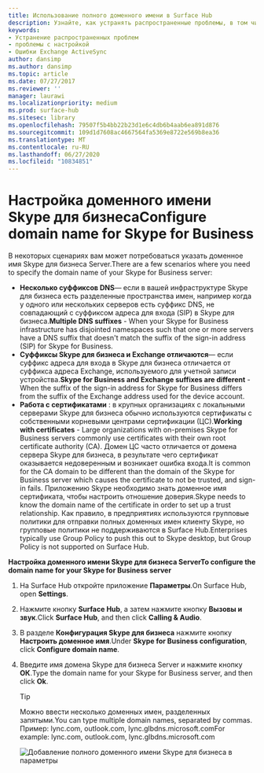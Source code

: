 ```yaml
---
title: Использование полного доменного имени в Surface Hub
description: Узнайте, как устранять распространенные проблемы, в том числе проблемы с установкой, и ошибки Exchange ActiveSync.
keywords:
- Устранение распространенных проблем
- проблемы с настройкой
- Ошибки Exchange ActiveSync
author: dansimp
ms.author: dansimp
ms.topic: article
ms.date: 07/27/2017
ms.reviewer: ''
manager: laurawi
ms.localizationpriority: medium
ms.prod: surface-hub
ms.sitesec: library
ms.openlocfilehash: 79507f5b4bb22b23d1e6c4db6b4aab6ea891d876
ms.sourcegitcommit: 109d1d7608ac4667564fa5369e8722e569b8ea36
ms.translationtype: MT
ms.contentlocale: ru-RU
ms.lasthandoff: 06/27/2020
ms.locfileid: "10834851"
---
```

# <span data-ttu-id="ba363-106">Настройка доменного имени Skype для бизнеса</span><span class="sxs-lookup"><span data-stu-id="ba363-106">Configure domain name for Skype for Business</span></span>

<span data-ttu-id="ba363-107">В некоторых сценариях вам может потребоваться указать доменное имя Skype для бизнеса Server.</span><span class="sxs-lookup"><span data-stu-id="ba363-107">There are a few scenarios where you need to specify the domain name of your Skype for Business server:</span></span>
- <span data-ttu-id="ba363-108">**Несколько суффиксов DNS**— если в вашей инфраструктуре Skype для бизнеса есть разделенные пространства имен, например когда у одного или нескольких серверов есть суффикс DNS, не совпадающий с суффиксом адреса для входа (SIP) в Skype для бизнеса.</span><span class="sxs-lookup"><span data-stu-id="ba363-108">**Multiple DNS suffixes** - When your Skype for Business infrastructure has disjointed namespaces such that one or more servers have a DNS suffix that doesn't match the suffix of the sign-in address (SIP) for Skype for Business.</span></span>  
- <span data-ttu-id="ba363-109">**Суффиксы Skype для бизнеса и Exchange отличаются**— если суффикс адреса для входа в Skype для бизнеса отличается от суффикса адреса Exchange, используемого для учетной записи устройства.</span><span class="sxs-lookup"><span data-stu-id="ba363-109">**Skype for Business and Exchange suffixes are different** - When the suffix of the sign-in address for Skype for Business differs from the suffix of the Exchange address used for the device account.</span></span>
- <span data-ttu-id="ba363-110">**Работа с сертификатами** : в крупных организациях с локальными серверами Skype для бизнеса обычно используются сертификаты с собственными корневыми центрами сертификации (ЦС).</span><span class="sxs-lookup"><span data-stu-id="ba363-110">**Working with certificates** - Large organizations with on-premises Skype for Business servers commonly use certificates with their own root certificate authority (CA).</span></span> <span data-ttu-id="ba363-111">Домен ЦС часто отличается от домена сервера Skype для бизнеса, в результате чего сертификат оказывается недоверенным и возникает ошибка входа.</span><span class="sxs-lookup"><span data-stu-id="ba363-111">It is common for the CA domain to be different than the domain of the Skype for Business server which causes the certificate to not be trusted, and sign-in fails.</span></span>  <span data-ttu-id="ba363-112">Приложению Skype необходимо знать доменное имя сертификата, чтобы настроить отношение доверия.</span><span class="sxs-lookup"><span data-stu-id="ba363-112">Skype needs to know the domain name of the certificate in order to set up a trust relationship.</span></span> <span data-ttu-id="ba363-113">Как правило, в предприятиях используются групповые политики для отправки полных доменных имен клиенту Skype, но групповые политики не поддерживаются в Surface Hub.</span><span class="sxs-lookup"><span data-stu-id="ba363-113">Enterprises typically use Group Policy to push this out to Skype desktop, but Group Policy is not supported on Surface Hub.</span></span>

**<span data-ttu-id="ba363-114">Настройка доменного имени Skype для бизнеса Server</span><span class="sxs-lookup"><span data-stu-id="ba363-114">To configure the domain name for your Skype for Business server</span></span>**</br>
1. <span data-ttu-id="ba363-115">На Surface Hub откройте приложение **Параметры**.</span><span class="sxs-lookup"><span data-stu-id="ba363-115">On Surface Hub, open **Settings**.</span></span>
2. <span data-ttu-id="ba363-116">Нажмите кнопку **Surface Hub**, а затем нажмите кнопку **Вызовы и звук**.</span><span class="sxs-lookup"><span data-stu-id="ba363-116">Click **Surface Hub**, and then click **Calling & Audio**.</span></span> 
3. <span data-ttu-id="ba363-117">В разделе **Конфигурация Skype для бизнеса** нажмите кнопку **Настроить доменное имя**.</span><span class="sxs-lookup"><span data-stu-id="ba363-117">Under **Skype for Business configuration**, click **Configure domain name**.</span></span> 
4. <span data-ttu-id="ba363-118">Введите имя домена Skype для бизнеса Server и нажмите кнопку **ОК**.</span><span class="sxs-lookup"><span data-stu-id="ba363-118">Type the domain name for your Skype for Business server, and then click **Ok**.</span></span> 
   > [!TIP]
   > <span data-ttu-id="ba363-119">Можно ввести несколько доменных имен, разделенных запятыми.</span><span class="sxs-lookup"><span data-stu-id="ba363-119">You can type multiple domain names, separated by commas.</span></span> <br> <span data-ttu-id="ba363-120">Пример: lync.com, outlook.com, lync.glbdns.microsoft.com</span><span class="sxs-lookup"><span data-stu-id="ba363-120">For example: lync.com, outlook.com, lync.glbdns.microsoft.com</span></span>

    ![Добавление полного доменного имени Skype для бизнеса в параметры](images/system-settings-add-fqdn.png)
